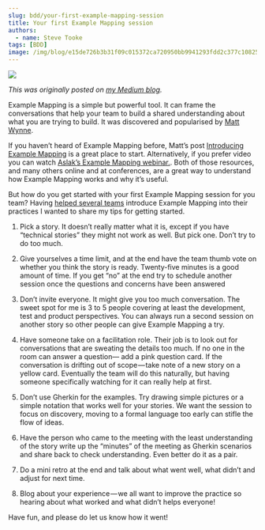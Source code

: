 ```yaml
---
slug: bdd/your-first-example-mapping-session
title: Your first Example Mapping session
authors:
  - name: Steve Tooke
tags: [BDD]
image: /img/blog/e15de726b3b31f09c015372ca720950bb9941293fdd2c377c10825637bffb4b8.jpg
---
```


![](/img/blog/e15de726b3b31f09c015372ca720950bb9941293fdd2c377c10825637bffb4b8.jpg)

_This was originally posted on [my Medium blog](https://medium.com/@tooky/your-first-example-mapping-session-a1800bf15cef)._

Example Mapping is a simple but powerful tool. It can frame the conversations that help your team to build a shared understanding about what you are trying to build. It was discovered and popularised by [Matt Wynne](https://twitter.com/mattwynne).

If you haven’t heard of Example Mapping before, Matt’s post [Introducing Example Mapping](/blog/2015/12/08/example-mapping-introduction) is a great place to start. Alternatively, if you prefer video you can watch [Aslak’s Example Mapping webinar.](/blog/2018/02/27/example-mapping-webinar). Both of those resources, and many others online and at conferences, are a great way to understand how Example Mapping works and why it’s useful.

But how do you get started with your first Example Mapping session for you team? Having [helped several teams](/training) introduce Example Mapping into their practices I wanted to share my tips for getting started.

<!-- truncate -->

1.  Pick a story. It doesn’t really matter what it is, except if you have “technical stories” they might not work as well. But pick one. Don’t try to do too much.
    
2.  Give yourselves a time limit, and at the end have the team thumb vote on whether you think the story is ready. Twenty-five minutes is a good amount of time. If you get “no” at the end try to schedule another session once the questions and concerns have been answered
    
3.  Don’t invite everyone. It might give you too much conversation. The sweet spot for me is 3 to 5 people covering at least the development, test and product perspectives. You can always run a second session on another story so other people can give Example Mapping a try.
    
4.  Have someone take on a facilitation role. Their job is to look out for conversations that are sweating the details too much. If no one in the room can answer a question— add a pink question card. If the conversation is drifting out of scope — take note of a new story on a yellow card. Eventually the team will do this naturally, but having someone specifically watching for it can really help at first.
    
5.  Don’t use Gherkin for the examples. Try drawing simple pictures or a simple notation that works well for your stories. We want the session to focus on discovery, moving to a formal language too early can stifle the flow of ideas.
    
6.  Have the person who came to the meeting with the least understanding of the story write up the “minutes” of the meeting as Gherkin scenarios and share back to check understanding. Even better do it as a pair.
    
7.  Do a mini retro at the end and talk about what went well, what didn’t and adjust for next time.
    
8.  Blog about your experience — we all want to improve the practice so hearing about what worked and what didn’t helps everyone!

Have fun, and please do let us know how it went!

